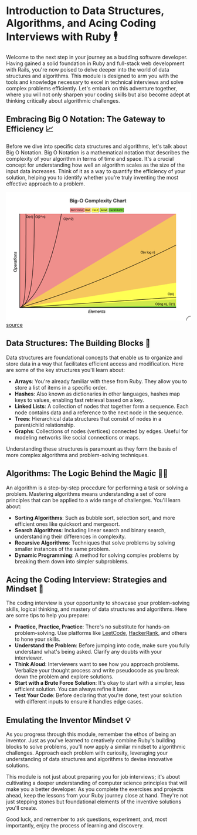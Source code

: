 # Introduction to Data Structures, Algorithms, and Acing Coding Interviews with Ruby 🕴️

Welcome to the next step in your journey as a budding software developer. Having gained a solid foundation in Ruby and full-stack web development with Rails, you're now poised to delve deeper into the world of data structures and algorithms. This module is designed to arm you with the tools and knowledge necessary to excel in technical interviews and solve complex problems efficiently. Let's embark on this adventure together, where you will not only sharpen your coding skills but also become adept at thinking critically about algorithmic challenges.

## Embracing Big O Notation: The Gateway to Efficiency 📈
Before we dive into specific data structures and algorithms, let's talk about Big O Notation. Big O Notation is a mathematical notation that describes the complexity of your algorithm in terms of time and space. It's a crucial concept for understanding how well an algorithm scales as the size of the input data increases. Think of it as a way to quantify the efficiency of your solution, helping you to identify whether you're truly inventing the most effective approach to a problem.

![](assets/big-o-complexity.png)
[source](https://www.bigocheatsheet.com/)

## Data Structures: The Building Blocks 🧱
Data structures are foundational concepts that enable us to organize and store data in a way that facilitates efficient access and modification. Here are some of the key structures you'll learn about:

- **Arrays**: You're already familiar with these from Ruby. They allow you to store a list of items in a specific order.
- **Hashes**: Also known as dictionaries in other languages, hashes map keys to values, enabling fast retrieval based on a key.
- **Linked Lists**: A collection of nodes that together form a sequence. Each node contains data and a reference to the next node in the sequence.
- **Trees**: Hierarchical data structures that consist of nodes in a parent/child relationship.
- **Graphs**: Collections of nodes (vertices) connected by edges. Useful for modeling networks like social connections or maps.

Understanding these structures is paramount as they form the basis of more complex algorithms and problem-solving techniques.

## Algorithms: The Logic Behind the Magic 🧙‍♂️
An algorithm is a step-by-step procedure for performing a task or solving a problem. Mastering algorithms means understanding a set of core principles that can be applied to a wide range of challenges. You'll learn about:

- **Sorting Algorithms**: Such as bubble sort, selection sort, and more efficient ones like quicksort and mergesort.
- **Search Algorithms**: Including linear search and binary search, understanding their differences in complexity.
- **Recursive Algorithms**: Techniques that solve problems by solving smaller instances of the same problem.
- **Dynamic Programming**: A method for solving complex problems by breaking them down into simpler subproblems.

## Acing the Coding Interview: Strategies and Mindset 🤔
The coding interview is your opportunity to showcase your problem-solving skills, logical thinking, and mastery of data structures and algorithms. Here are some tips to help you prepare:

- **Practice, Practice, Practice**: There's no substitute for hands-on problem-solving. Use platforms like [LeetCode](https://leetcode.com/), [HackerRank](https://www.hackerrank.com/), and others to hone your skills.
- **Understand the Problem**: Before jumping into code, make sure you fully understand what's being asked. Clarify any doubts with your interviewer.
- **Think Aloud**: Interviewers want to see how you approach problems. Verbalize your thought process and write pseudocode as you break down the problem and explore solutions.
- **Start with a Brute Force Solution**: It's okay to start with a simpler, less efficient solution. You can always refine it later.
- **Test Your Code**: Before declaring that you're done, test your solution with different inputs to ensure it handles edge cases.

## Emulating the Inventor Mindset 💡
As you progress through this module, remember the ethos of being an inventor. Just as you've learned to creatively combine Ruby's building blocks to solve problems, you'll now apply a similar mindset to algorithmic challenges. Approach each problem with curiosity, leveraging your understanding of data structures and algorithms to devise innovative solutions.

This module is not just about preparing you for job interviews; it's about cultivating a deeper understanding of computer science principles that will make you a better developer. As you complete the exercises and projects ahead, keep the lessons from your Ruby journey close at hand. They're not just stepping stones but foundational elements of the inventive solutions you'll create.

Good luck, and remember to ask questions, experiment, and, most importantly, enjoy the process of learning and discovery.
